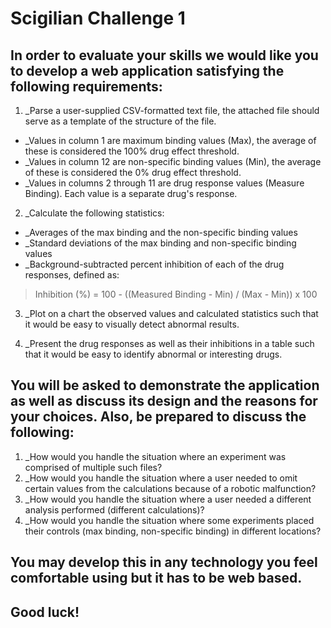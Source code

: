 # Scigilian Challenge 1

## In order to evaluate your skills we would like you to develop a web application satisfying the following requirements:

1. _Parse a user-supplied CSV-formatted text file, the attached file should serve as a template of the structure of the file.
- _Values in column 1 are maximum binding values (Max), the average of these is considered the 100% drug effect threshold.
- _Values in column 12 are non-specific binding values (Min), the average of these is considered the 0% drug effect threshold.
- _Values in columns 2 through 11 are drug response values (Measure Binding). Each value is a separate drug's response.

2. _Calculate the following statistics:
- _Averages of the max binding and the non-specific binding values
- _Standard deviations of the max binding and non-specific binding values
- _Background-subtracted percent inhibition of each of the drug responses, defined as:
> Inhibition (%) = 100 - ((Measured Binding - Min) / (Max - Min)) x 100

3. _Plot on a chart the observed values and calculated statistics such that it would be easy to visually detect abnormal results.

4. _Present the drug responses as well as their inhibitions in a table such that it would be easy to identify abnormal or interesting drugs.

## You will be asked to demonstrate the application as well as discuss its design and the reasons for your choices. Also, be prepared to discuss the following:
1. _How would you handle the situation where an experiment was comprised of multiple such files?
2. _How would you handle the situation where a user needed to omit certain values from the calculations because of a robotic malfunction?
3. _How would you handle the situation where a user needed a different analysis performed (different calculations)?
4. _How would you handle the situation where some experiments placed their controls (max binding, non-specific binding) in different locations?

## You may develop this in any technology you feel comfortable using but it has to be web based.

## Good luck!
